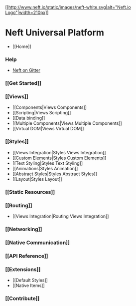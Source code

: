 [[[http://www.neft.io/static/images/neft-white.svg|alt="Neft.io Logo"|width=210px]]](http://neft.io)

# Neft Universal Platform

- [[Home]]

### Help
- [Neft on Gitter](https://gitter.im/Neft-io/neft)

### [[Get Started]]

### [[Views]]
- [[Components|Views Components]]
- [[Scripting|Views Scripting]]
- [[Data binding]]
- [[Multiple Components|Views Multiple Components]]
- [[Virtual DOM|Views Virtual DOM]]

### [[Styles]]
- [[Views Integration|Styles Views Integration]]
- [[Custom Elements|Styles Custom Elements]]
- [[Text Styling|Styles Text Styling]]
- [[Animations|Styles Animation]]
- [[Abstract Styles|Styles Abstract Styles]]
- [[Layout|Styles Layout]]

### [[Static Resources]]

### [[Routing]]
- [[Views Integration|Routing Views Integration]]

### [[Networking]]

### [[Native Communication]]

### [[API Reference]]

### [[Extensions]]
- [[Default Styles]]
- [[Native Items]]

### [[Contribute]]